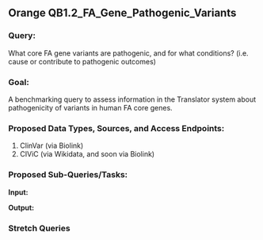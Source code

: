 ## Orange QB1.2_FA_Gene_Pathogenic_Variants

### Query:
What core FA gene variants are pathogenic, and for what conditions? (i.e. cause or contribute to pathogenic outcomes)

### Goal:
A benchmarking query to assess information in the Translator system about pathogenicity of variants in human FA core genes.

### Proposed Data Types, Sources, and Access Endpoints:
  1. ClinVar (via Biolink)
  2. CIViC (via Wikidata, and soon via Biolink)
  
### Proposed Sub-Queries/Tasks:

  
**Input:** 


**Output:**


 
 ### Stretch Queries
